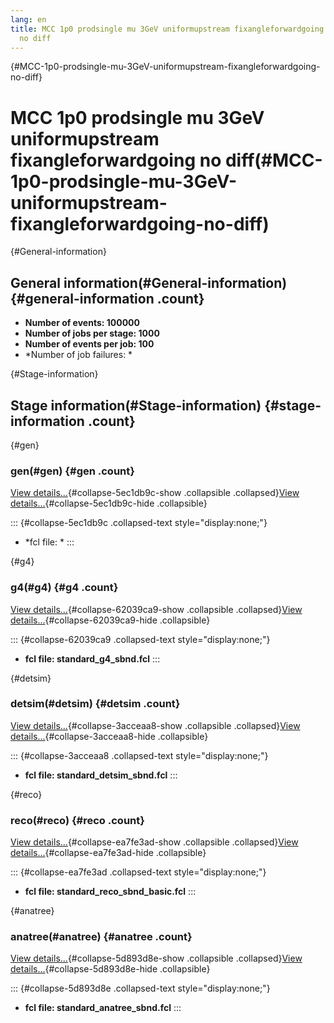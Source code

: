```yaml
---
lang: en
title: MCC 1p0 prodsingle mu 3GeV uniformupstream fixangleforwardgoing
  no diff
---
```


{#MCC-1p0-prodsingle-mu-3GeV-uniformupstream-fixangleforwardgoing-no-diff}

MCC 1p0 prodsingle mu 3GeV uniformupstream fixangleforwardgoing no diff(#MCC-1p0-prodsingle-mu-3GeV-uniformupstream-fixangleforwardgoing-no-diff)
==================================================================================================================================================================

{#General-information}

General information(#General-information) {#general-information .count}
----------------------------------------------------------

-   **Number of events: 100000**
-   **Number of jobs per stage: 1000**
-   **Number of events per job: 100**
-   \*Number of job failures: \*

{#Stage-information}

Stage information(#Stage-information) {#stage-information .count}
------------------------------------------------------

{#gen}

### gen(#gen) {#gen .count}

[View details\...](#){#collapse-5ec1db9c-show .collapsible
.collapsed}[View details\...](#){#collapse-5ec1db9c-hide .collapsible}

::: {#collapse-5ec1db9c .collapsed-text style="display:none;"}
-   \*fcl file: \*
:::

{#g4}

### g4(#g4) {#g4 .count}

[View details\...](#){#collapse-62039ca9-show .collapsible
.collapsed}[View details\...](#){#collapse-62039ca9-hide .collapsible}

::: {#collapse-62039ca9 .collapsed-text style="display:none;"}
-   **fcl file: standard\_g4\_sbnd.fcl**
:::

{#detsim}

### detsim(#detsim) {#detsim .count}

[View details\...](#){#collapse-3acceaa8-show .collapsible
.collapsed}[View details\...](#){#collapse-3acceaa8-hide .collapsible}

::: {#collapse-3acceaa8 .collapsed-text style="display:none;"}
-   **fcl file: standard\_detsim\_sbnd.fcl**
:::

{#reco}

### reco(#reco) {#reco .count}

[View details\...](#){#collapse-ea7fe3ad-show .collapsible
.collapsed}[View details\...](#){#collapse-ea7fe3ad-hide .collapsible}

::: {#collapse-ea7fe3ad .collapsed-text style="display:none;"}
-   **fcl file: standard\_reco\_sbnd\_basic.fcl**
:::

{#anatree}

### anatree(#anatree) {#anatree .count}

[View details\...](#){#collapse-5d893d8e-show .collapsible
.collapsed}[View details\...](#){#collapse-5d893d8e-hide .collapsible}

::: {#collapse-5d893d8e .collapsed-text style="display:none;"}
-   **fcl file: standard\_anatree\_sbnd.fcl**
:::
